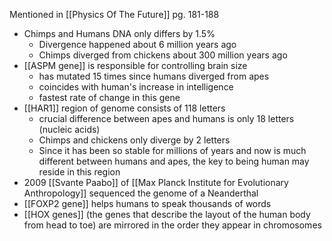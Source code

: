 Mentioned in [[Physics Of The Future]] pg. 181-188

- Chimps and Humans DNA only differs by 1.5%
	- Divergence happened about 6 million years ago
	- Chimps diverged from chickens about 300 million years ago
- [[ASPM gene]] is responsible for controlling brain size
	- has mutated 15 times since humans diverged from apes
	- coincides with human's increase in intelligence
	- fastest rate of change in this gene
- [[HAR1]] region of genome consists of 118 letters
	- crucial difference between apes and humans is only 18 letters (nucleic acids)
	- Chimps and chickens only diverge by 2 letters
	- Since it has been so stable for millions of years and now is much different between humans and apes, the key to being human may reside in this region
- 2009 [[Svante Paabo]] of [[Max Planck Institute for Evolutionary Anthropology]] sequenced the genome of a Neanderthal
- [[FOXP2 gene]] helps humans to speak thousands of words
- [[HOX genes]] (the genes that describe the layout of the human body from head to toe) are mirrored in the order they appear in chromosomes